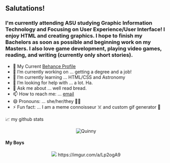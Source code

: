 

<!--
**toiv-ne/toiv-ne** is a ✨ _special_ ✨ repository because its `README.md` (this file) appears on your GitHub profile.

Here are some ideas to get you started:
- 🌱 My Current Behance Profile: https://www.behance.net/quinntoivonen
- 🔭 I’m currently working on ... getting a degree and a job!
- 🌱 I’m currently learning ... HTML/CSS and Astronomy
- 🤔 I’m looking for help with ...
- 💬 Ask me about ...well read bread
- 📫 How to reach me: ...
- 😄 Pronouns: ...she/her/they
- ⚡ Fun fact: ...I am a meme connoisseur and custom gif generator
-->
## Salutations!

### I'm currently attending ASU studying Graphic Information Technology and Focusing on User Experience/User Interface! I enjoy HTML and creating graphics. I hope to finish my Bachelors as soon as possible and beginning work on my Masters. I also love game development, playing video games, reading, and writing (currently only short stories).


- 🌱 My Current <a href="https://www.behance.net/quinntoivonen" target="_blank">Behance Profile</a>
- 🔭 I’m currently working on ... getting a degree and a job!
- 🌱 I’m currently learning ... HTML/CSS and Astronomy
- 🤔 I’m looking for help with ... a lot. Ha.
- 💬 Ask me about ... well read bread.
- 📫 How to reach me: ... [email](mailto:qtoivone@gmail.com) 
- 😄 Pronouns: ... she/her/they 🏳️‍🌈
- ⚡ Fun fact: ... I am a meme connoisseur ☠️ and custom gif generator 🍉



📈 my github stats

<p align="center"> <img src="https://github-readme-stats.vercel.app/api?username=toiv-ne&show_icons=true&theme=gotham" alt="Quinny">


#### My Boys

<p align="center"> <img src="https://imgur.com/a/Lp2ogA9"> https://imgur.com/a/Lp2ogA9